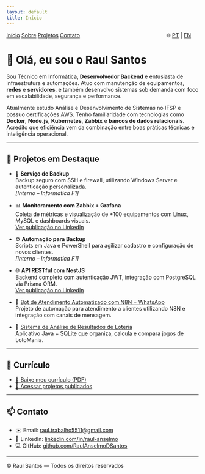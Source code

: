 ```yaml
---
layout: default
title: Início
---
```


<nav class="navbar">
  <a href="/RaulAnselmoPortfolio/pt/">Início</a>
  <a href="/RaulAnselmoPortfolio/pt/sobre">Sobre</a>
  <a href="/RaulAnselmoPortfolio/pt/projetos">Projetos</a>
  <a href="/RaulAnselmoPortfolio/pt/contato">Contato</a>

  <span style="float: right; margin-right: 20px;">
    🌐 <a href="/RaulAnselmoPortfolio/pt/">PT</a> | <a href="/RaulAnselmoPortfolio/en/">EN</a>
  </span>
</nav>



# 👋 Olá, eu sou o Raul Santos

Sou Técnico em Informática, **Desenvolvedor Backend** e entusiasta de infraestrutura e automações. Atuo com manutenção de equipamentos, **redes** e **servidores**, e também desenvolvo sistemas sob demanda com foco em escalabilidade, segurança e performance.

Atualmente estudo Análise e Desenvolvimento de Sistemas no IFSP e possuo certificações AWS. Tenho familiaridade com tecnologias como **Docker**, **Node.js**, **Kubernetes**, **Zabbix** e **bancos de dados relacionais**. Acredito que eficiência vem da combinação entre boas práticas técnicas e inteligência operacional.


---

## 🚀 Projetos em Destaque

- 🔐 **Serviço de Backup**  
  Backup seguro com SSH e firewall, utilizando Windows Server e autenticação personalizada.  
  *[Interno – Informatica F1]*

- 📊 **Monitoramento com Zabbix + Grafana**  
  Coleta de métricas e visualização de +100 equipamentos com Linux, MySQL e dashboards visuais.  
  [Ver publicação no LinkedIn](https://www.linkedin.com/posts/raul-anselmo_monitoring-it-infrastructure-activity-7266947916311769088-vyVb)

- ⚙️ **Automação para Backup**  
  Scripts em Java e PowerShell para agilizar cadastro e configuração de novos clientes.  
  *[Interno – Informatica F1]*

- 🌐 **API RESTful com NestJS**  
  Backend completo com autenticação JWT, integração com PostgreSQL via Prisma ORM.  
  [Ver publicação no LinkedIn](https://www.linkedin.com/posts/raul-anselmo_nestjs-typescript-prismaorm-activity-7279853019762954240-xbKx)

- 🤖 [Bot de Atendimento Automatizado com N8N + WhatsApp](https://github.com/seunome/n8n-bot-atendimento)  
    Projeto de automação para atendimento a clientes utilizando N8N e integração com canais de mensagem.

- 🎰 [Sistema de Análise de Resultados de Loteria](https://github.com/seunome/lotomania-analyzer)  
    Aplicativo Java + SQLite que organiza, calcula e compara jogos de LotoMania.

---

## 📄 Currículo

- [📄 Baixe meu currículo (PDF)](assets/curriculos/RESUME-PT.pdf)  
- [🔗 Acessar projetos publicados](https://raulanselmodsantos.github.io/RaulAnselmoPortfolio/projetos)

---

## 📫 Contato

- ✉️ Email: [raul.trabalho5511@gmail.com](mailto:raul.trabalho5511@gmail.com)
- 💼 LinkedIn: [linkedin.com/in/raul-anselmo](https://linkedin.com/in/raul-anselmo)
- 💻 GitHub: [github.com/RaulAnselmoDSantos](https://github.com/RaulAnselmoDSantos)

---

© Raul Santos — Todos os direitos reservados
